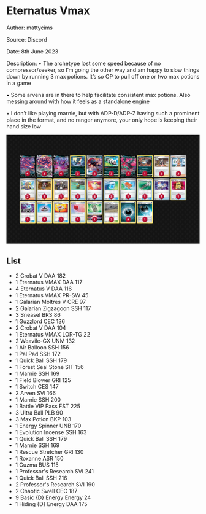 # Eternatus Vmax

Author: mattycims

Source: Discord

Date: 8th June 2023

Description:
• The archetype lost some speed because of no compressor/seeker, so I’m going the other way and am happy to slow things down by running 3 max potions. It’s so OP to pull off one or two max potions in a game

• Some arvens are in there to help facilitate consistent max potions. Also messing around with how it feels as a standalone engine

• I don’t like playing marnie, but with ADP-D/ADP-Z having such a prominent place in the format, and no ranger anymore, your only hope is keeping their hand size low

![decklist](../../images/SVI/Eternatus%20Vmax/1-%20Eternatus%20Vmax.png)

## List

* 2 Crobat V DAA 182
* 1 Eternatus VMAX DAA 117
* 4 Eternatus V DAA 116
* 1 Eternatus VMAX PR-SW 45
* 1 Galarian Moltres V CRE 97
* 2 Galarian Zigzagoon SSH 117
* 3 Sneasel BRS 86
* 1 Guzzlord CEC 136
* 2 Crobat V DAA 104
* 1 Eternatus VMAX LOR-TG 22
* 2 Weavile-GX UNM 132
* 1 Air Balloon SSH 156
* 1 Pal Pad SSH 172
* 1 Quick Ball SSH 179
* 1 Forest Seal Stone SIT 156
* 1 Marnie SSH 169
* 1 Field Blower GRI 125
* 1 Switch CES 147
* 2 Arven SVI 166
* 1 Marnie SSH 200
* 1 Battle VIP Pass FST 225
* 3 Ultra Ball PLB 90
* 3 Max Potion BKP 103
* 1 Energy Spinner UNB 170
* 1 Evolution Incense SSH 163
* 1 Quick Ball SSH 179
* 1 Marnie SSH 169
* 1 Rescue Stretcher GRI 130
* 1 Roxanne ASR 150
* 1 Guzma BUS 115
* 1 Professor's Research SVI 241
* 1 Quick Ball SSH 216
* 2 Professor's Research SVI 190
* 2 Chaotic Swell CEC 187
* 9 Basic {D} Energy Energy 24
* 1 Hiding {D} Energy DAA 175
